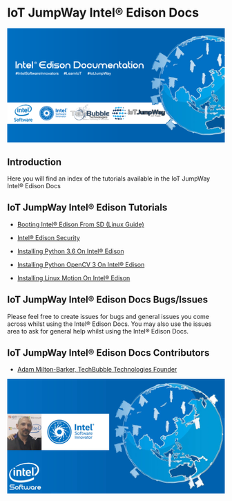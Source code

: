 # IoT JumpWay Intel® Edison Docs

![TechBubble IoT JumpWay Docs](../../images/Docs/Intel-Edison-Documentation.png)  

## Introduction

Here you will find an index of the tutorials available in the IoT JumpWay Intel® Edison Docs

## IoT JumpWay Intel® Edison Tutorials

- [Booting Intel® Edison From SD (Linux Guide)](https://github.com/TechBubbleTechnologies/IoT-JumpWay-Intel-Examples/blob/master/Intel-Edison/_DOCS/1-Booting-From-SD-Linux.md "Booting Intel® Edison From SD (Linux Guide)")

- [Intel® Edison Security](https://github.com/TechBubbleTechnologies/IoT-JumpWay-Intel-Examples/blob/master/Intel-Edison/_DOCS/2-Security.md "Intel® Edison Security")

- [Installing Python 3.6 On Intel® Edison](https://github.com/TechBubbleTechnologies/IoT-JumpWay-Intel-Examples/blob/master/Intel-Edison/_DOCS/3-Installing-Python-3-6.md "Installing Python 3.6 On Intel® Edison")

- [Installing Python OpenCV 3 On Intel® Edison](https://github.com/TechBubbleTechnologies/IoT-JumpWay-Intel-Examples/blob/master/Intel-Edison/_DOCS/4-Installing-OpenCV.md "Installing Python OpenCV 3 On Intel® Edison")

- [Installing Linux Motion On Intel® Edison](https://github.com/TechBubbleTechnologies/IoT-JumpWay-Intel-Examples/blob/master/Intel-Edison/_DOCS/5-Installing-Motion.md "Installing Linux Motion On Intel® Edison")

## IoT JumpWay Intel® Edison Docs Bugs/Issues

Please feel free to create issues for bugs and general issues you come across whilst using the Intel® Edison Docs. You may also use the issues area to ask for general help whilst using the Intel® Edison Docs.

## IoT JumpWay Intel® Edison Docs Contributors

- [Adam Milton-Barker, TechBubble Technologies Founder](https://github.com/AdamMiltonBarker "Adam Milton-Barker, TechBubble Technologies Founder")

![Adam Milton-Barker,  Intel Software Innovator](../../images/main/Intel-Software-Innovator.jpg)  